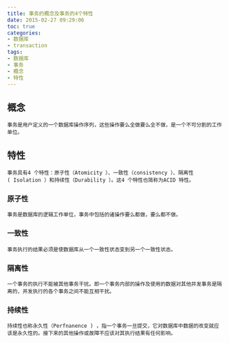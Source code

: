 ```yaml
---
title: 事务的概念及事务的4个特性
date: 2015-02-27 09:29:06
toc: true
categories:
- 数据库
- transaction
tags:
- 数据库
- 事务
- 概念
- 特性
---
```


## 概念

```
事务是用户定义的一个数据库操作序列，这些操作要么全做要么全不做，是一个不可分割的工作单位。
```
## 特性

```
事务具有4 个特性：原子性（Atomicity ）、一致性（consistency ）、隔离性( Isolation ）和持续性（Durability ）。这4 个特性也简称为ACID 特性。
```
### 原子性

```
事务是数据库的逻辑工作单位，事务中包括的诸操作要么都做，要么都不做。
```
### 一致性

```
事务执行的结果必须是使数据库从一个一致性状态变到另一个一致性状态。
```
### 隔离性

```
一个事务的执行不能被其他事务干扰。即一个事务内部的操作及使用的数据对其他并发事务是隔离的，并发执行的各个事务之间不能互相干扰。
```

### 持续性

```
持续性也称永久性（Perfnanence ) ，指一个事务一旦提交，它对数据库中数据的改变就应该是永久性的。接下来的其他操作或故障不应该对其执行结果有任何影响。
```
